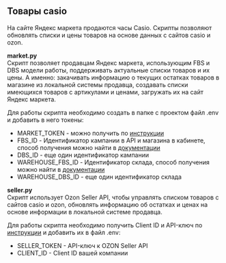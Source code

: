 ## Товары casio
На сайте Яндекс маркета продаются часы Casio. Скрипты позволяют обновлять списки и цены товаров на основе данных с сайтов casio и ozon.

**market.py**  
Скрипт позволяет продавцам Яндекс маркета, использующим FBS и DBS модели работы, поддерживать актуальные списки товаров и их цены. 
А именно: закачивать информацию о текущих остатках товаров в магазине из локальной системы продавца, создавать списки имеющихся товаров с артикулами и ценами, загружать их на сайт Яндекс маркета.

Для работы скрипта необходимо создать в папке с проектом файл .env и добавить в него токены:
- MARKET_TOKEN - можно получить по [инструкции](https://yandex.ru/dev/market/partner-api/doc/ru/concepts/authorization)
- FBS_ID - Идентификатор кампании в API и магазина в кабинете, способ получения можно найти в [документации](https://yandex.ru/dev/market/partner-api/doc/ru/overview/)
- DBS_ID - еще один идентификатор кампании
- WAREHOUSE_FBS_ID - Идентификатор склада,  способ получения можно найти в [документации](https://yandex.ru/dev/market/partner-api/doc/ru/api/warehouses/)
- WAREHOUSE_DBS_ID - еще один идентификатор склада


**seller.py**  
Скрипт использует Ozon Seller API, чтобы управлять списком товаров с сайтов casio и ozon, обновлять информацию об остатках и ценах на основе информации в локальной системе продавца.

Для работы скрипта необходимо получить Client ID и API-ключ по [инструкции](https://sellerstats.ru/help/api_key_ozon) и добавить их в файл .env:
- SELLER_TOKEN - API-ключ к OZON Seller API 
- CLIENT_ID - Client ID вашей компании



